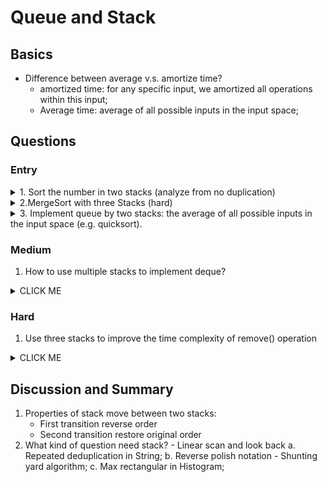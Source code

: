 # Queue and Stack
## Basics



- Difference between average v.s. amortize time?
    - amortized time: for any specific input, we amortized all operations within this input;
    - Average time:  average of all possible inputs in the input space;
    
## Questions
### Entry

<details><summary>1. Sort the number in two stacks (analyze from no duplication)</summary>
<p>


```javascript
/*
Given an array that is initially stored in one stack, sort it with one additional stacks (total 2 stacks).

        After sorting the original stack should contain the sorted integers and from top to bottom the integers are sorted in ascending order.

        Assumptions:

        The given stack is not null.
        There can be duplicated numbers in the give stack.
        Requirements:

        No additional memory, time complexity = O(n ^ 2).
*/
import java.util.*;
public class SortWith2Stack {
    // s1: sorted stack [1--2--3
    public LinkedList<Integer> sort(LinkedList<Integer> s1) {
        LinkedList<Integer> s2 = new LinkedList<Integer>();
        // Write your solution here.
        while (!s1.isEmpty()) {
            int globalMin = Integer.MAX_VALUE;
            int count = 1; // count # Duplicates
            // step1: 找到global min 并push 到2 中
            while (!s1.isEmpty()) {
                int element = s1.pollFirst();
                if (element < globalMin) {
                    globalMin = element;
                    count = 1; //换新的 最小值了
                } else if (element == globalMin) count++;

                s2.offerFirst(element);
            }

            while (!s2.isEmpty() && s2.peekFirst() >= globalMin) //遇到== 之后 的数 出不来了
            {
                int element = s2.pollFirst();
                if (element > globalMin) {
                    s1.offerFirst(element);
                }
                // == do nothing 因为 记住了 globalMin 存哪了，和 几个
            }
            //s2 已经为空了  count==1 只有一个也要进来
            while (count >= 1) {
                s2.offerFirst(globalMin);
                count--;
            }
        }

        // 转回到 s1
        while (!s2.isEmpty()) {
            s1.offerFirst(s2.pollFirst());
        }

        return s1;
    }

    // method 2:   s1: sorted Max  | unsorted
    // sort in descending order and store i nthe bottom part of input --> eg. s1: [ 7--6--5--4-- 3 -2 in this case pop: 2 -3 -4 -5...
    public LinkedList<Integer> sort2(LinkedList<Integer> s1)
    {
        LinkedList<Integer> s2 = new LinkedList<Integer>();
        int prevMax=Integer.MAX_VALUE;
        while(s1.peekFirst()<prevMax){
            int currMax=Integer.MIN_VALUE;
            int count=0;
            while(!s1.isEmpty() && s1.peekFirst()<prevMax)
            {
                int curr = s1.pollFirst();
                if (curr>currMax)
                {
                    currMax=curr;
                    count=1;
                }
                else if (curr==currMax) count++;
                s2.offerFirst(curr);
            }
            // 先存大数字
            while (count-->=1)  // count>0？ 再--
            {
                s1.offerFirst(currMax);
            }
            //3. 添加unsorted小数
            while(!s2.isEmpty())
            {
                int temp =s2.pollFirst();
                if (currMax!=temp)  s1.offerFirst(temp);

            }
            prevMax=currMax;// 记录每次iter 上次 的currMax

        }

        return s1;
    }
}
```

</p>
</details>

<details><summary>2.MergeSort with three Stacks (hard)</summary>
<p>

```javascript
/*
1-6. Merge sort with two stacks
Reference  https://stackoverflow.com/questions/21897184/using-stacks-for-a-non-recursive-mergesort
Tested: 
Input:
[2, 5, 8, 7, 3, 4, 1, 6]
Output:
[1, 2, 3, 4, 5, 6, 7, 8]
*/
import java.util.*;
class MergeSortWithStacks {
    private int[] merge(int[] left, int[] right) {
        int[] mergearr = new int[left.length + right.length];
        int l = 0;
        int r = 0;
        int p = 0;
        while (l < left.length && r < right.length && p < mergearr.length) {
            if (left[l] <= right[r]) {
                mergearr[p++] = left[l++];
            } else {
                mergearr[p++] = right[r++];
            }
        }
        while (l < left.length && p < mergearr.length) {
            mergearr[p++] = left[l++];
        }
        while (r < right.length && p < mergearr.length) {
            mergearr[p++] = right[r++];
        }
        return mergearr;
    }
    public int[] mergeSortStacks(int[] A) {
        Stack<int[]> stack = new Stack<int[]>();
        Stack<int[]> stack2 = new Stack<int[]>();
        for (int i = 0; i < A.length; i++)
        {
            stack.push(new int[]{A[i]});
        }
        while (stack.size()>1)
        {
            while (stack.size()>1)
            {

                int[] r = stack.pop();
                int[] l = stack.pop();
                int[] merged=merge(l, r);
                stack2.push(merged);
            }
            while (stack2.size()>1)
            {

                int[] r = stack2.pop();
                int[] l = stack2.pop();
                int[] merged=merge(l, r);
                stack.push(merged);
            }
        }
        if (!stack.isEmpty() && !stack2.isEmpty()) {
            return merge(stack.pop(), stack2.pop());
        }
        return stack.isEmpty() ? stack2.pop() : stack.pop();
    }
}
```

</p>
</details>

<details><summary>3. Implement queue by two stacks: the average of all possible inputs in the input space (e.g. quicksort).</summary>
<p>


```javascript
/*
Queue By Two Stacks

Java: Implement a queue by using two stacks. The queue should provide size(), isEmpty(), offer(), poll() and peek() operations. When the queue is empty, poll() and peek() should return null.

C++: Implement a queue by using two stacks. The queue should provide size(), isEmpty(), push(), front() and pop() operations. When the queue is empty, front() should return -1.

Assumptions

The elements in the queue are all Integers.
size() should return the number of elements buffered in the queue.
isEmpty() should return true if there is no element buffered in the queue, false otherwise.
*/

// By 2 queue but cannot use isEmpty(), size(), peek();

public class Solution {
  Deque<Integer> instack =new LinkedList<>();
  Deque<Integer> outstack =new LinkedList<>();

  

  public Solution() {
    // Write your solution here.
  }
  
  public Integer poll() {
    move();

    return outstack.isEmpty()? null:  outstack.pollFirst();
  }
  
  public void offer(int element) {
    instack.offerFirst(element);
  }
  
  public Integer peek() {
    move();
    
    return  outstack.isEmpty()? null:  outstack.peekFirst();
  }
  
  public int size() {
    return (instack.size()+ outstack.size());
  }
  
  public boolean isEmpty() {
    return (instack.size()==0 && outstack.size()==0);
  }
  private void move()
  {
    if(outstack.isEmpty())
    {
      while(!instack.isEmpty())
      {
        outstack.offerFirst(instack.pollFirst());
      }
    }
  }
}
```

</p>
</details>

### Medium
1. How to use multiple stacks to implement deque?
<details><summary>CLICK ME</summary>
<p>


```javascript
print("hello world!")
```

</p>
</details>

### Hard
1. Use three stacks to improve the time complexity of remove() operation
<details><summary>CLICK ME</summary>
<p>


```javascript
print("hello world!")
```

</p>
</details>

## Discussion and Summary
1. Properties of stack move between two stacks:
    - First transition reverse order
    - Second transition restore original order
2. What kind of question need stack? - Linear scan and look back
    a. Repeated deduplication in String;
    b. Reverse polish notation - Shunting yard algorithm;
    c. Max rectangular in Histogram;
    